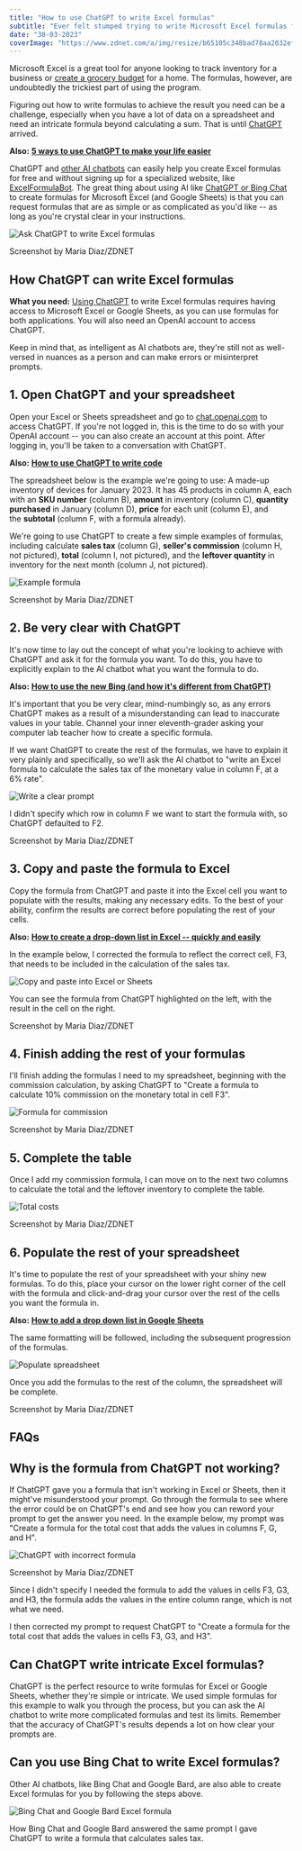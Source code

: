 ```yaml
---
title: "How to use ChatGPT to write Excel formulas"
subtitle: "Ever felt stumped trying to write Microsoft Excel formulas for your table? Let ChatGPT do the work for you."
date: "30-03-2023"
coverImage: "https://www.zdnet.com/a/img/resize/b65105c348bad78aa2032ef0c941f5c55dc067d6/2023/03/29/36c1d46f-d3ed-4966-82b6-22fa08c7adb5/chatgpt-excel.jpg?auto=webp&width=1280"
---
```


Microsoft Excel is a great tool for anyone looking to track inventory for a business or [create a grocery budget](https://www.zdnet.com/home-and-office/kitchen-household/how-to-create-a-grocery-budget/) for a home. The formulas, however, are undoubtedly the trickiest part of using the program. 

Figuring out how to write formulas to achieve the result you need can be a challenge, especially when you have a lot of data on a spreadsheet and need an intricate formula beyond calculating a sum. That is until [ChatGPT](https://www.zdnet.com/article/what-is-chatgpt-and-why-does-it-matter-heres-everything-you-need-to-know/) arrived. 

**Also:** [**5 ways to use ChatGPT to make your life easier**](https://www.zdnet.com/article/chatgpt-productivity-hacks-five-ways-to-use-chatbots-to-make-your-life-easier/)

ChatGPT and [other AI chatbots](https://www.zdnet.com/article/best-ai-chatbot/) can easily help you create Excel formulas for free and without signing up for a specialized website, like [ExcelFormulaBot](https://excelformulabot.com/). The great thing about using AI like [ChatGPT or Bing Chat](https://www.zdnet.com/article/chatgpt-vs-bing-chat/) to create formulas for Microsoft Excel (and Google Sheets) is that you can request formulas that are as simple or as complicated as you'd like -- as long as you're crystal clear in your instructions. 

 ![Ask ChatGPT to write Excel formulas](https://www.zdnet.com/a/img/resize/72b9420429c4a61637a37018d226bcf167c6302a/2023/03/29/7e8d40ff-03e3-4167-add4-5a44765b7376/excel-form.jpg?auto=webp&width=1280)

Screenshot by Maria Diaz/ZDNET

## How ChatGPT can write Excel formulas

**What you need:** [Using ChatGPT](https://www.zdnet.com/article/how-to-use-chatgpt/) to write Excel formulas requires having access to Microsoft Excel or Google Sheets, as you can use formulas for both applications. You will also need an OpenAI account to access ChatGPT.

Keep in mind that, as intelligent as AI chatbots are, they're still not as well-versed in nuances as a person and can make errors or misinterpret prompts. 

## 1\. Open ChatGPT and your spreadsheet

Open your Excel or Sheets spreadsheet and go to [chat.openai.com](https://chat.openai.com/chat) to access ChatGPT. If you're not logged in, this is the time to do so with your OpenAI account -- you can also create an account at this point. After logging in, you'll be taken to a conversation with ChatGPT. 

**Also:** [**How to use ChatGPT to write code**](https://www.zdnet.com/article/how-to-use-chatgpt-to-write-code/)

The spreadsheet below is the example we're going to use: A made-up inventory of devices for January 2023. It has 45 products in column A, each with an **SKU number** (column B), **amount** in inventory (column C), **quantity purchased** in January (column D), **price** for each unit (column E), and the **subtotal** (column F, with a formula already). 

We're going to use ChatGPT to create a few simple examples of formulas, including calculate **sales tax** (column G), **seller's commission** (column H, not pictured), **total** (column I, not pictured), and the **leftover quantity** in inventory for the next month (column J, not pictured).

 ![Example formula](https://www.zdnet.com/a/img/resize/0b87ae137373fbadfcde75e35554d0793197ca92/2023/03/29/ff5ca605-9fe6-4532-b78c-1adef05d04ff/example-formula.jpg?auto=webp&width=1280)

Screenshot by Maria Diaz/ZDNET

## 2\. Be very clear with ChatGPT

It's now time to lay out the concept of what you're looking to achieve with ChatGPT and ask it for the formula you want. To do this, you have to explicitly explain to the AI chatbot what you want the formula to do.

**Also:** [**How to use the new Bing (and how it's different from ChatGPT)**](https://www.zdnet.com/article/how-to-use-the-new-bing-and-how-its-different-from-chatgpt/)

It's important that you be very clear, mind-numbingly so, as any errors ChatGPT makes as a result of a misunderstanding can lead to inaccurate values in your table. Channel your inner eleventh-grader asking your computer lab teacher how to create a specific formula.

If we want ChatGPT to create the rest of the formulas, we have to explain it very plainly and specifically, so we'll ask the AI chatbot to "write an Excel formula to calculate the sales tax of the monetary value in column F, at a 6% rate".

 ![Write a clear prompt](https://www.zdnet.com/a/img/resize/618d267dbd2e52992a250206532be5074fda6fdb/2023/03/29/6fbb8d29-213c-433c-b329-4491ec903ec9/step1.jpg?auto=webp&width=1280)

I didn't specify which row in column F we want to start the formula with, so ChatGPT defaulted to F2.

Screenshot by Maria Diaz/ZDNET

## 3\. Copy and paste the formula to Excel

Copy the formula from ChatGPT and paste it into the Excel cell you want to populate with the results, making any necessary edits. To the best of your ability, confirm the results are correct before populating the rest of your cells.

**Also:** [**How to create a drop-down list in Excel -- quickly and easily**](https://www.zdnet.com/home-and-office/work-life/how-to-create-a-drop-down-list-in-excel-quickly-and-easily/)

In the example below, I corrected the formula to reflect the correct cell, F3, that needs to be included in the calculation of the sales tax. 

 ![Copy and paste into Excel or Sheets](https://www.zdnet.com/a/img/resize/b8fc74944b5de5707a4a9aa3ccd214510f2edae2/2023/03/29/750ae57a-55d0-46ce-bae2-51b72e6e5f1b/copy-paste.jpg?auto=webp&width=1280)

You can see the formula from ChatGPT highlighted on the left, with the result in the cell on the right.

Screenshot by Maria Diaz/ZDNET

## 4\. Finish adding the rest of your formulas

I'll finish adding the formulas I need to my spreadsheet, beginning with the commission calculation, by asking ChatGPT to "Create a formula to calculate 10% commission on the monetary total in cell F3".

 ![Formula for commission](https://www.zdnet.com/a/img/resize/bd08d6028f1708876958bc14f1f5ffcf743bfe16/2023/03/29/d2d6781e-57a4-4729-8332-7dfac155ccbf/commission-formula.jpg?auto=webp&width=1280)

Screenshot by Maria Diaz/ZDNET

## 5\. Complete the table

Once I add my commission formula, I can move on to the next two columns to calculate the total and the leftover inventory to complete the table.

 ![Total costs](https://www.zdnet.com/a/img/resize/54e46a9e91fd4aabefe3826b5b4e1fdd25d8e3bd/2023/03/29/32fe6d07-c555-45f8-9f00-3683365f0434/total.jpg?auto=webp&width=1280)

Screenshot by Maria Diaz/ZDNET

## 6\. Populate the rest of your spreadsheet

It's time to populate the rest of your spreadsheet with your shiny new formulas. To do this, place your cursor on the lower right corner of the cell with the formula and click-and-drag your cursor over the rest of the cells you want the formula in. 

**Also:** [**How to add a drop down list in Google Sheets**](https://www.zdnet.com/home-and-office/work-life/how-to-add-a-drop-down-list-in-google-sheets/) 

The same formatting will be followed, including the subsequent progression of the formulas.

 ![Populate spreadsheet](https://www.zdnet.com/a/img/resize/1a33ff08bd93f732a3b979fa0f46396ef71e89a4/2023/03/29/153885dc-e619-4ba1-a2f6-754be90727a2/populate-all.jpg?auto=webp&width=1280)

Once you add the formulas to the rest of the column, the spreadsheet will be complete.

Screenshot by Maria Diaz/ZDNET

## FAQs

## Why is the formula from ChatGPT not working?

If ChatGPT gave you a formula that isn't working in Excel or Sheets, then it might've misunderstood your prompt. Go through the formula to see where the error could be on ChatGPT's end and see how you can reword your prompt to get the answer you need. In the example below, my prompt was "Create a formula for the total cost that adds the values in columns F, G, and H".

 ![ChatGPT with incorrect formula](https://www.zdnet.com/a/img/resize/7e225e10ae443aeef024240fa7614d3d1fb02e02/2023/03/29/da0cd75b-acda-4bc9-a34e-2f282fd3d8a6/wrong-formula-copy.jpg?auto=webp&width=1280)

Screenshot by Maria Diaz/ZDNET

Since I didn't specify I needed the formula to add the values in cells F3, G3, and H3, the formula adds the values in the entire column range, which is not what we need.

I then corrected my prompt to request ChatGPT to "Create a formula for the total cost that adds the values in cells F3, G3, and H3".

## Can ChatGPT write intricate Excel formulas?

ChatGPT is the perfect resource to write formulas for Excel or Google Sheets, whether they're simple or intricate. We used simple formulas for this example to walk you through the process, but you can ask the AI chatbot to write more complicated formulas and test its limits. Remember that the accuracy of ChatGPT's results depends a lot on how clear your prompts are. 

## Can you use Bing Chat to write Excel formulas?

Other AI chatbots, like Bing Chat and Google Bard, are also able to create Excel formulas for you by following the steps above. 

 ![Bing Chat and Google Bard Excel formula](https://www.zdnet.com/a/img/resize/ef876ddf7ce015e7264e8a266e59f6573ecd4c37/2023/03/29/580fda9f-a67c-478e-a303-972b32a21f15/other-examples.jpg?auto=webp&width=1280)

How Bing Chat and Google Bard answered the same prompt I gave ChatGPT to write a formula that calculates sales tax.